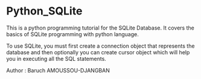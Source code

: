 # Python_SQLite

This is a python programming tutorial for the SQLite Database. It covers the basics of SQLite programming with python language. 

To use SQLite, you must first create a connection object that represents the database and then optionally you can create cursor object which will help you in executing all the SQL statements.



Author : Baruch AMOUSSOU-DJANGBAN
